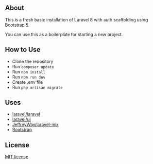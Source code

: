 
## About

This is a fresh basic installation of Laravel 8 with auth scaffolding using Bootstrap 5.

You can use this as a boilerplate for starting a new project.

## How to Use

- Clone the repository
- Run `composer update`
- Run `npm install`
- Run `npm run dev`
- Create .env file
- Run `php artisan migrate`

## Uses

- [laravel/laravel](https://github.com/laravel/laravel)
- [laravel/ui](https://github.com/laravel/ui)
- [JeffreyWay/laravel-mix](https://github.com/JeffreyWay/laravel-mix)
- [Bootstrap](https://getbootstrap.com)

## License

[MIT license](https://opensource.org/licenses/MIT).
